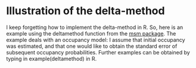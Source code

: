 Illustration of the delta-method
================================

I keep forgetting how to implement the delta-method in R. So, here is an example using the deltamethod function from the [msm package](https://cran.r-project.org/web/packages/msm/index.html). The example deals with an occupancy model: I assume that initial occupancy was estimated, and that one would like to obtain the standard error of subsequent occupancy probabilities. Further examples can be obtained by typing in example(deltamethod) in R.

